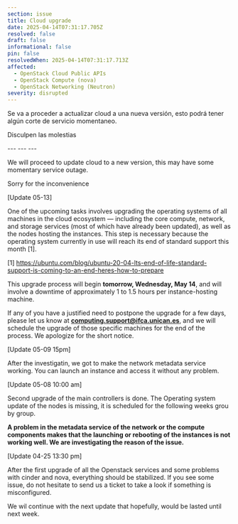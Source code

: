 ```yaml
---
section: issue
title: Cloud upgrade
date: 2025-04-14T07:31:17.705Z
resolved: false
draft: false
informational: false
pin: false
resolvedWhen: 2025-04-14T07:31:17.713Z
affected:
  - OpenStack Cloud Public APIs
  - OpenStack Compute (nova)
  - OpenStack Networking (Neutron)
severity: disrupted
---
```

Se va a proceder a actualizar cloud a una nueva versión, esto podrá tener algún corte de servicio momentaneo.

Disculpen las molestias

\-﻿-- --- ---

We will proceed to update cloud to a new version, this may have some momentary service outage.

Sorry for the inconvenience

\[Update 05-13]

One of the upcoming tasks involves upgrading the operating systems of all machines in the cloud ecosystem — including the core compute, network, and storage services (most of which have already been updated), as well as the nodes hosting the instances. This step is necessary because the operating system currently in use will reach its end of standard support this month \[1].

\[1] <https://ubuntu.com/blog/ubuntu-20-04-lts-end-of-life-standard-support-is-coming-to-an-end-heres-how-to-prepare>

This upgrade process will begin **tomorrow, Wednesday, May 14**, and will involve a downtime of approximately 1 to 1.5 hours per instance-hosting machine.

If any of you have a justified need to postpone the upgrade for a few days, please let us know at **[computing.support@ifca.unican.es](<>)**, and we will schedule the upgrade of those specific machines for the end of the process. We apologize for the short notice.

\[Update 05-09 15pm] 

After the investigatin, we got to make the network metadata service working. You can launch an instance and access it without any problem. 

\[Update 05-08 10:00 am]

Second upgrade of the main controllers is done. The Operating system update of the nodes is missing, it is scheduled for the following weeks grou by group. 

**A problem in the metadata service of the network or the compute components makes that the launching or rebooting of the instances is not working well. We are investigating the reason of the issue.** 

\[Update 04-25 13:30 pm]

After the first upgrade of all the Openstack services and some problems with cinder and nova, everything should be stabilized. If you see some issue, do not hesitate to send us a ticket to take a look if something is misconfigured. 

We wil continue with the next update that hopefully, would be lasted until next week.